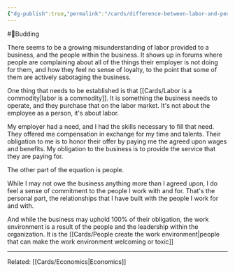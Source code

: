 ```yaml
---
{"dg-publish":true,"permalink":"/cards/difference-between-labor-and-people/"}
---
```


#🌿Budding

There seems to be a growing misunderstanding of labor provided to a business, and the people within the business. It shows up in forums where people are complaining about all of the things their employer is not doing for them, and how they feel no sense of loyalty, to the point that some of them are actively sabotaging the business.

One thing that needs to be established is that [[Cards/Labor is a commodity\|labor is a commodity]]. It is something the business needs to operate, and they purchase that on the labor market. It's not about the employee as a person, it's about labor.

My employer had a need, and I had the skills necessary to fill that need. They offered me compensation in exchange for my time and talents. Their obligation to me is to honor their offer by paying me the agreed upon wages and benefits. My obligation to the business is to provide the service that they are paying for.

The other part of the equation is people.

While I may not owe the business anything more than I agreed upon, I do feel a sense of commitment to the people I work with and for. That's the personal part, the relationships that I have built with the people I work for and with.

And while the business may uphold 100% of their obligation, the work environment is a result of the people and the leadership within the organization. It is the [[Cards/People create the work environment\|people that can make the work environment welcoming or toxic]]

---
Related:  [[Cards/Economics\|Economics]]

